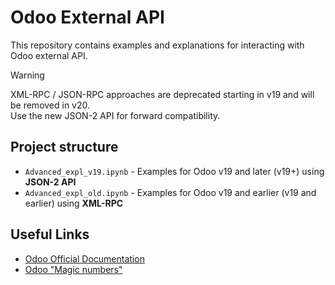 # Odoo External API

This repository contains examples and explanations for interacting with Odoo external API.

> [!WARNING]
> XML-RPC / JSON-RPC approaches are deprecated starting in v19 and will be removed in v20. <br/>
> Use the new JSON-2 API for forward compatibility.

## Project structure

- `Advanced_expl_v19.ipynb` - Examples for Odoo v19 and later (v19+) using **JSON-2 API**
- `Advanced_expl_old.ipynb` - Examples for Odoo v19 and earlier (v19 and earlier) using **XML-RPC**

## Useful Links
- [Odoo Official Documentation](https://www.odoo.com/documentation/19.0/developer/reference/external_api.html)
- [Odoo "Magic numbers"](https://www.odoo.com/documentation/19.0/developer/reference/backend/orm.html#odoo.fields.Command)
